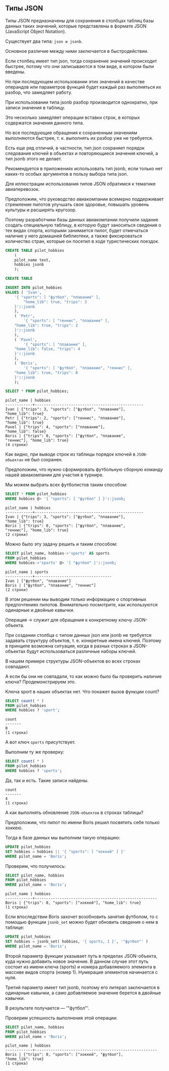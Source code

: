 ## Типы JSON


Типы JSON предназначены для сохранения в столбцах таблиц базы данных таких значений, которые представлены в формате JSON (JavaScript Object Notation). 

Существует два типа: `json и jsonb`. 

Основное различие между ними заключается в быстродействии. 

Если столбец имеет тип json, тогда сохранение значений происходит быстрее, потому что они записываются в том виде, в котором были введены. 

Но при последующем использовании этих значений в качестве операндов или параметров функций будет каждый раз выполняться их разбор, что замедляет работу.

При использовании типа jsonb разбор производится однократно, при записи значения в таблицу. 

Это несколько замедляет операции вставки строк, в которых содержатся значения данного типа. 

Но все последующие обращения к сохраненным значениям выполняются быстрее, т. к. выполнять их разбор уже не требуется.

Есть еще ряд отличий, в частности, тип json сохраняет порядок следования ключей в объектах и повторяющиеся значения ключей, а тип jsonb этого не делает. 

Рекомендуется в приложениях использовать тип jsonb, если только нет каких-то особых аргументов в пользу выбора типа json.

Для иллюстрации использования типов JSON обратимся к тематике авиаперевозок. 

Предположим, что руководство авиакомпании всемерно поддерживает стремление пилотов улучшать свое здоровье, повышать уровень культуры и расширять кругозор.

Поэтому разработчики базы данных авиакомпании получили задание создать специальную таблицу, в которую будут заноситься сведения о тех видах спорта, которыми занимается пилот, будет отмечаться наличие у него домашней библиотеки, а также фиксироваться количество стран, которые он посетил в ходе туристических поездок.

```sql
CREATE TABLE pilot_hobbies
    (
    pilot_name text,
    hobbies jsonb
    );

CREATE TABLE

INSERT INTO pilot_hobbies
VALUES ( 'Ivan',
    '{ "sports": [ "футбол", "плавание" ],
        "home_lib": true, "trips": 3
    }'::jsonb
    ),
    ( 'Petr',
        '{ "sports": [ "теннис", "плавание" ],
    "home_lib": true, "trips": 2
    }'::jsonb
    ),
    ( 'Pavel',
        '{ "sports": [ "плавание" ],
    "home_lib": false, "trips": 4
    }'::jsonb
    ),
    ( 'Boris',
        '{ "sports": [ "футбол", "плавание", "теннис" ],
    "home_lib": true, "trips": 0
    }'::jsonb
    );
```


```sql
SELECT * FROM pilot_hobbies;
```


```
pilot_name | hobbies
------------+------------------------------------------------
Ivan | {"trips": 3, "sports": ["футбол", "плавание"],
"home_lib": true}
Petr | {"trips": 2, "sports": ["теннис", "плавание"],
"home_lib": true}
Pavel | {"trips": 4, "sports": ["плавание"],
"home_lib": false}
Boris | {"trips": 0, "sports": ["футбол", "плавание",
"теннис"], "home_lib": true}
(4 строки)
```

Как видно, при выводе строк из таблицы порядок ключей в `JSON-объектах` не был сохранен.

Предположим, что нужно сформировать футбольную сборную команду нашей авиакомпании для участия в турнире. 

Мы можем выбрать всех футболистов таким способом:

```sql
SELECT * FROM pilot_hobbies
WHERE hobbies @> '{ "sports": [ "футбол" ] }'::jsonb;
```
```
pilot_name | hobbies
------------+------------------------------------------------
Ivan | {"trips": 3, "sports": ["футбол", "плавание"],
"home_lib": true}
Boris | {"trips": 0, "sports": ["футбол", "плавание",
"теннис"], "home_lib": true}
(2 строки)
```


Можно было эту задачу решить и таким способом:

```sql
SELECT pilot_name, hobbies->'sports' AS sports
FROM pilot_hobbies
WHERE hobbies->'sports' @> '[ "футбол" ]'::jsonb;
```

```
pilot_name | sports
------------+----------------------------------
Ivan | ["футбол", "плавание"]
Boris | ["футбол", "плавание", "теннис"]
(2 строки)
```

В этом решении мы выводим только информацию о спортивных предпочтениях пилотов. 
Внимательно посмотрите, как используются одинарные и двойные кавычки. 

Операция -> служит для обращения к конкретному ключу JSON-объекта.

При создании столбца с типом данных json или jsonb не требуется задавать структуру объектов, т. е. конкретные имена ключей. Поэтому в принципе возможна ситуация, когда в разных строках в JSON-объектах будут использоваться различные наборы ключей.

В нашем примере структуры JSON-объектов во всех строках совпадают.

А если бы они не совпадали, то как можно было бы проверить наличие ключа?
Продемонстрируем это.

Ключа sport в наших объектах нет. Что покажет вызов функции count?

```sql
SELECT count( * )
FROM pilot_hobbies
WHERE hobbies ? 'sport';
```

```
count
-------
0
(1 строка)
```

А вот ключ `sports` присутствует. 

Выполним ту же проверку:

```sql
SELECT count( * )
FROM pilot_hobbies
WHERE hobbies ? 'sports';
```

Да, так и есть. Такие записи найдены.
```
count
-------
4
(1 строка)
```

А как выполнять обновление `JSON-объектов` в строках таблицы? 

Предположим, что пилот по имени Boris решил посвятить себя только хоккею.

Тогда в базе данных мы
выполним такую операцию:

```sql
UPDATE pilot_hobbies
SET hobbies = hobbies || '{ "sports": [ "хоккей" ] }'
WHERE pilot_name = 'Boris';
```

Проверим, что получилось:
```sql
SELECT pilot_name, hobbies
FROM pilot_hobbies
WHERE pilot_name = 'Boris';
```

```
pilot_name | hobbies
------------+------------------------------------------------------
Boris | {"trips": 0, "sports": ["хоккей"], "home_lib": true}
(1 строка)
```

Если впоследствии Boris захочет возобновить занятия футболом, то с помощью функции `jsonb_set` можно будет обновить сведения о нем в таблице:
```sql
UPDATE pilot_hobbies
SET hobbies = jsonb_set( hobbies, '{ sports, 1 }', '"футбол"' )
WHERE pilot_name = 'Boris';
```


Второй параметр функции указывает путь в пределах JSON-объекта, куда нужно добавить новое значение. 
В данном случае этот путь состоит из имени ключа (sports) и номера добавляемого элемента в массиве видов спорта (номер 1).
Нумерация элементов начинается с нуля. 

Третий параметр имеет тип jsonb, поэтому его литерал заключается в одинарные кавычки, а само добавляемое значение берется в двойные
кавычки. 

В результате получается — '"футбол"'.

Проверим успешность выполнения этой операции:
```sql
SELECT pilot_name, hobbies
FROM pilot_hobbies
WHERE pilot_name = 'Boris';
```

```
pilot_name | hobbies
------------+------------------------------------------------------
Boris | {"trips": 0, "sports": ["хоккей", "футбол"],
"home_lib": true}
(1 строка)
```